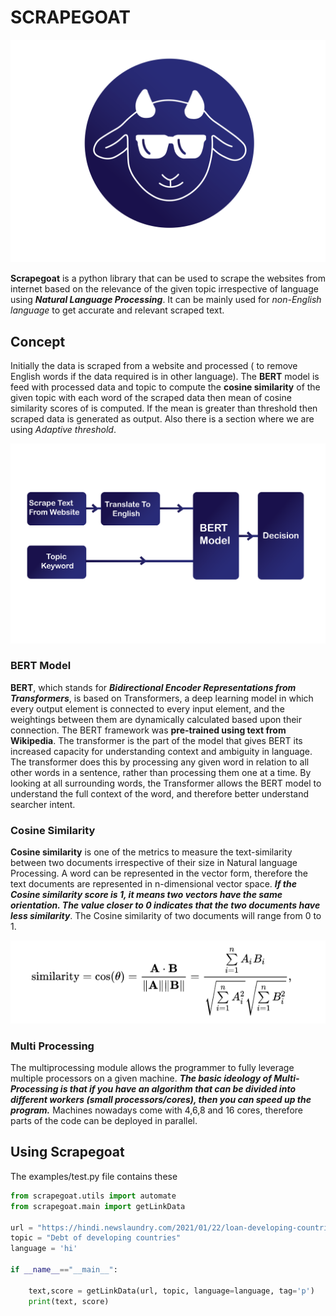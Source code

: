 <h1> SCRAPEGOAT </h1>

![Alt text](https://github.com/Scrape-Goat/scrapegoat/blob/main/img/goatlogoscrape.png?raw=true "Title")   
 
**Scrapegoat** is a python library that can be used to scrape the websites from internet based on the relevance of the given topic irrespective of language using ***Natural Language Processing***. It can be mainly used for *non-English language* to get accurate and relevant scraped text.

## Concept
Initially the data is scraped from a website  and  processed ( to remove English words if the data required is in other language). The **BERT** model is feed with processed data and topic  to compute the **cosine similarity** of the given topic with each word of the scraped data then mean of cosine similarity scores of is computed. If the mean is greater than threshold then scraped data is generated as output. Also there is a section where we are using *Adaptive threshold*.

![Alt text](https://github.com/Scrape-Goat/scrapegoat/blob/main/img/goatblockscrape.png?raw=true "Title")  
### BERT Model 
**BERT**, which stands for ***Bidirectional Encoder Representations from Transformers***, is based on Transformers, a deep learning model in which every output element is connected to every input element, and the weightings between them are dynamically calculated based upon their connection. The BERT framework was **pre-trained using text from Wikipedia**. The transformer is the part of the model that gives BERT its increased capacity for understanding context and ambiguity in language. The transformer does this by processing any given word in relation to all other words in a sentence, rather than processing them one at a time. By looking at all surrounding words, the Transformer allows the BERT model to understand the full context of the word, and therefore better understand searcher intent.


### Cosine Similarity
**Cosine similarity** is one of the metrics to measure the text-similarity between two documents irrespective of their size in Natural language Processing. A word can be represented in the vector form, therefore the text documents are represented in n-dimensional vector space. ***If the Cosine similarity score is 1, it means two vectors have the same orientation. The value closer to 0 indicates that the two documents have less similarity***. The Cosine similarity of two documents will range from 0 to 1.

![Alt text](https://github.com/Scrape-Goat/scrapegoat/blob/main/img/cos.png?raw=true "Title")

### Multi Processing
The multiprocessing module allows the programmer to fully leverage multiple processors on a given machine. ***The basic ideology of Multi-Processing is that if you have an algorithm that can be divided into different workers (small processors/cores), then you can speed up the program.*** Machines nowadays come with 4,6,8 and 16 cores, therefore parts of the code can be deployed in parallel.

## Using Scrapegoat
The examples/test.py file contains these
```python
from scrapegoat.utils import automate
from scrapegoat.main import getLinkData

url = "https://hindi.newslaundry.com/2021/01/22/loan-developing-countries-and-epidemics#:~:text=120%20%E0%A4%A8%E0%A4%BF%E0%A4%AE%E0%A5%8D%E0%A4%A8%20%E0%A4%94%E0%A4%B0%20%E0%A4%AE%E0%A4%A7%E0%A5%8D%E0%A4%AF%E0%A4%AE%20%E0%A4%86%E0%A4%AF,8.1%20%E0%A4%85%E0%A4%B0%E0%A4%AC%20%E0%A4%A1%E0%A5%89%E0%A4%B2%E0%A4%B0%20%E0%A4%B9%E0%A5%8B%20%E0%A4%97%E0%A4%AF%E0%A4%BE."
topic = "Debt of developing countries"
language = 'hi'

if __name__=="__main__":
    
    text,score = getLinkData(url, topic, language=language, tag='p')
    print(text, score)

```
